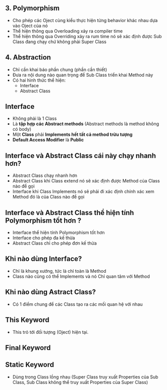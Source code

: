 ## 3. Polymorphism 
- Cho phép các Oject cùng kiểu thực hiện từng behavior khác nhau dựa vào Oject của nó
- Thể hiện thông qua Overloading xảy ra compiler time
- Thể hiện thông qua Overriding xảy ra rum time nó sẽ xác định được Sub Class đang chạy chứ không phải Super Class

## 4. Abstraction
- Chỉ cần khai báo phần chung (phần cần thiết)
- Đưa ra nội dung nào quan trọng để Sub Class triển khai Method này
- Có hai hình thức thể hiện:
  - Interface
  - Abstract Class

## Interface
- Không phải là 1 Class
- Là **tập hợp các Abstract methods** (Abstract methods là  method không có body)
- Một **Class** phải **Implements hết tất cả method trừu tượng**
- **Default Access Modifier** là **Public**

## Interface và Abstract Class cái này chạy nhanh hơn?
- Abstract Class chạy nhanh hơn 
- Abstract Class khi Class extend nó sẽ xác định được Method của Class nào để gọi
- Interface khi Class Implements nó sẽ phải đi xác định chính xác xem Method đó là của Class nào để gọi

## Interface và Abstract Class thể hiện tính Polymorphism tốt hơn ?
- Interface thể hiện tính Polymorphism tốt hơn
- Interface cho phép đa kế thừa
- Abstract Class chỉ cho phép đơn kế thừa

## Khi nào dùng Interface?
- Chỉ là khung xướng, tức là chỉ toàn là Method
- Class nào cũng có thể Implements và nó Chỉ quan tâm với Method
## Khi nào dùng Astract Class?
- Có 1 điểm chung để các Class tạo ra các mối quan hệ với nhau

## This Keyword
- This trỏ tới đối tượng (Oject) hiện tại.

## Final Keyword

## Static Keyword
- Dùng  trong Class lồng nhau (Super Class truy xuất Properties của Sub Class, Sub Class không thể truy xuất Properties của Super Class)
